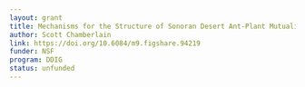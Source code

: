 ```yaml
---
layout: grant
title: Mechanisms for the Structure of Sonoran Desert Ant-Plant Mutualistic Communities
author: Scott Chamberlain
link: https://doi.org/10.6084/m9.figshare.94219
funder: NSF
program: DDIG
status: unfunded
---
```


